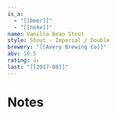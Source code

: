 ```yaml
---
is_a:
  - "[[beer]]"
  - "[[note]]"
name: Vanilla Bean Stout
style: Stout - Imperial / Double
brewery: "[[Avery Brewing Co]]"
abv: 10.5
rating: 👍
last: "[[2017-08]]"
---
```

# Notes

